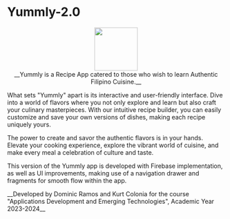 # Yummly-2.0

<div align="center">
  <img src="https://i.imgur.com/kEg0N2O.png" style="display:inline-block;height:100px;">
</div>

<div align="center">
  __Yummly is a Recipe App catered to those who wish to learn Authentic Filipino Cuisine.__
</div>


What sets "Yummly" apart is its interactive and user-friendly interface. Dive into a world of flavors where you not only explore and learn but also craft your culinary masterpieces. With our intuitive recipe builder, you can easily customize and save your own versions of dishes, making each recipe uniquely yours.

The power to create and savor the authentic flavors is in your hands. Elevate your cooking experience, explore the vibrant world of cuisine, and make every meal a celebration of culture and taste.

This version of the Yummly app is developed with Firebase implementation, as well as UI improvements, making use of a navigation drawer and fragments for smooth flow within the app.

<div algin="center">
  __Developed by Dominic Ramos and Kurt Colonia for the course "Applications Development and Emerging Technologies", Academic Year 2023-2024__
</div>
